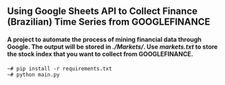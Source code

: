 ## Using Google Sheets API to Collect Finance (Brazilian) Time Series from GOOGLEFINANCE

#### A project to automate the process of mining financial data through Google. The output will be stored in *./Markets/*. Use *markets.txt* to store the stock index that you want to collect from GOOGLEFINANCE.

```console
~# pip install -r requirements.txt
~# python main.py
```


